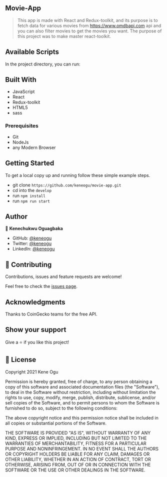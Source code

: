 ## Movie-App

> This app is made with React and Redux-toolkit, and its purpose is to fetch data for various movies from https://www.omdbapi.com api and you can also filter movies to get the movies you want. The purpose of this project was to make master react-toolkit.

## Available Scripts

In the project directory, you can run:

## Built With 

- JavaScript
- React
- Redux-toolkit
- HTML5
- sass

### Prerequisites

- Git
- NodeJs
- any Modern Browser

## Getting Started

To get a local copy up and running follow these simple example steps.

- git clone `https://github.com/keneogu/movie-app.git`
- cd into the `develop`
- run `npm install`
- run `npm run start`

## Author

👤 **Kenechukwu Oguagbaka**

- GitHub: [@keneogu](https://github.com/keneogu)
- Twitter: [@keneogu](https://twitter.com/keneogu)
- LinkedIn: [@keneogu](https://www.linkedin.com/in/kene-ogu/)

## 🤝 Contributing

Contributions, issues and feature requests are welcome!

Feel free to check the [issues page](https://github.com/keneogu/movie-app/issues).

## Acknowledgments

Thanks to CoinGecko teams for the free API.

## Show your support

Give a ⭐️ if you like this project!

## 📝 License

Copyright 2021 Kene Ogu

Permission is hereby granted, free of charge, to any person obtaining a copy of this software and associated documentation files (the "Software"), to deal in the Software without restriction, including without limitation the rights to use, copy, modify, merge, publish, distribute, sublicense, and/or sell copies of the Software, and to permit persons to whom the Software is furnished to do so, subject to the following conditions:

The above copyright notice and this permission notice shall be included in all copies or substantial portions of the Software.

THE SOFTWARE IS PROVIDED "AS IS", WITHOUT WARRANTY OF ANY KIND, EXPRESS OR IMPLIED, INCLUDING BUT NOT LIMITED TO THE WARRANTIES OF MERCHANTABILITY, FITNESS FOR A PARTICULAR PURPOSE AND NONINFRINGEMENT. IN NO EVENT SHALL THE AUTHORS OR COPYRIGHT HOLDERS BE LIABLE FOR ANY CLAIM, DAMAGES OR OTHER LIABILITY, WHETHER IN AN ACTION OF CONTRACT, TORT OR OTHERWISE, ARISING FROM, OUT OF OR IN CONNECTION WITH THE SOFTWARE OR THE USE OR OTHER DEALINGS IN THE SOFTWARE.
